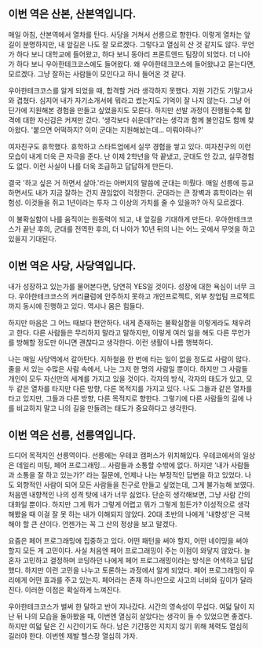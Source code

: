 ## 이번 역은 산본, 산본역입니다.

매일 아침, 산본역에서 열차를 탄다. 사당을 거쳐서 선릉으로 향한다. 이렇게 열차는 앞길이 분명하지만, 내 앞길은 나도 잘 모르겠다. 그렇다고 열심히 산 것 같지도 않다. 무언가 하다 보니 대학교에 들어왔고, 하다 보니 동아리 프론트엔드 팀장이 되었다. 더 나아가 하다 보니 우아한테크코스에도 들어왔다. 왜 우아한테크코스에 들어왔냐고 묻는다면, 모르겠다. 그냥 잘하는 사람들이 모인다고 하니 들어온 것 같다.

우아한테크코스를 알게 되었을 때, 합격할 거라 생각하지 못했다. 지원 기간도 기말고사와 겹쳤다. 심지어 내가 자기소개서에 뭐라고 썼는지도 기억이 잘 나지 않는다. 그냥 어딘가에 지원해본 경험을 만들고 싶었을지도 모른다. 하지만 선발 과정이 진행될수록 합격에 대한 자신감은 커져만 갔다. '생각보다 쉬운데?'라는 생각과 함께 불안감도 함께 찾아왔다. '붙으면 어떡하지? 이미 군대는 지원해놨는데… 미뤄야하나?'

여자친구도 휴학했다. 휴학하고 스타트업에서 실무 경험을 쌓고 있다. 여자친구의 이런 모습이 내게 더욱 큰 자극을 준다. 난 이제 2학년을 막 끝냈고, 군대도 안 갔고, 실무경험도 없다. 이런 사실이 나를 더욱 조급하고 답답하게 만든다. 

결국 '하고 싶은 거 하면서 살아.'라는 아버지의 말씀에 군대는 미뤘다. 매일 선릉에 등교하면서도 내가 지금 잘하는 건지 끊임없이 걱정한다. 군대라는 큰 장벽과 휴학이라는 위험성. 이것들을 쥐고 1년이라는 투자 그 이상의 가치를 줄 수 있을까? 아직 모르겠다.

이 불확실함이 나를 움직이는 원동력이 되고, 내 앞길을 기대하게 만든다. 우아한테크코스가 끝난 후의, 군대를 전역한 후의, 더 나아가 10년 뒤의 나는 어느 곳에서 무엇을 하고 있을지 기대된다.

## 이번 역은 사당, 사당역입니다.

내가 성장하고 있는가를 물어본다면, 당연히 YES일 것이다. 성장에 대한 욕심이 너무 크다. 우아한테크코스의 커리큘럼에 안주하지 못하고 개인프로젝트, 외부 창업팀 프로젝트까지 동시에 진행하고 있다. 역시나 몸은 힘들다. 

하지만 마음은 그 어느 때보다 편안하다. 내게 존재하는 불확실함을 이렇게라도 채우려고 한다. 다른 사람들은 무리하지 말라고 말하지만, 이렇게 여러 일을 해도 다른 무언가를 방해할 정도만 아니면 괜찮다고 생각한다. 이런 생활이 나름 행복하다. 

나는 매일 사당역에서 갈아탄다. 지하철을 한 번에 타는 일이 없을 정도로 사람이 많다. 줄을 서 있는 수많은 사람 속에서, 나는 그저 한 명의 사람일 뿐이다. 하지만 그 사람들 개인이 모두 자신만의 세계를 가지고 있을 것이다. 각자의 방식, 각자의 태도가 있고, 모두 같은 열차를 타지만 다른 방향, 다른 목적지를 가지고 있다. 나도 그들과 같은 열차를 타고 있지만, 그들과 다른 방향, 다른 목적지로 향한다. 그렇기에 다른 사람들의 길에 나를 비교하지 말고 나의 길을 만들려는 태도가 중요하다고 생각한다.

## 이번 역은 선릉, 선릉역입니다.

드디어 목적지인 선릉역이다. 선릉에는 우테코 캠퍼스가 위치해있다. 우테코에서의 일상은 데일리 미팅, 페어 프로그래밍… 사람들과 소통할 수밖에 없다. 하지만 ‘내가 사람들과 소통을 잘 하고 있는가?’ 라는 질문에, 언제나 나는 부정적인 답변을 하고 있었다. 나도 외향적인 사람이 되어 모든 사람들을 친구로 만들고 싶었는데, 그게 불가능해 보였다. 처음엔 내향적인 나의 성격 탓에 내가 너무 싫었다. 단순히 생각해보면, 그냥 사람 간의 대화일 뿐이다. 하지만 그게 뭐가 그렇게 어렵고 뭐가 그렇게 힘든가? 이성적으로 생각해봤을 때 이걸 잘 못 하는 내가 이해되지 않았다. 20대 초반의 나에게 '내향성'은 극복해야 할 큰 산이다. 언젠가는 꼭 그 산의 정상을 보고 말겠다.

요즘은 페어 프로그래밍에 집중하고 있다. 어떤 패턴을 써야 할지, 어떤 네이밍을 써야 할지 모든 게 고민이다. 사실 처음엔 페어 프로그래밍이 주는 이점이 와닿지 않았다. 늘 혼자 고민하고 결정하며 코딩하던 나에게 페어 프로그래밍이라는 방식은 어색하고 답답했다. 하지만 이런 고민을 나누고 토론하는 과정에서 알게 되었다. 페어 프로그래밍이 우리에게 어떤 효과를 주고 있는지. 페어라는 존재 하나만으로 사고의 너비와 깊이가 달라진다. 이러한 이점은 확실하게 느껴진다.

우아한테크코스가 벌써 한 달하고 반이 지나갔다. 시간의 영속성이 무섭다. 여덟 달이 지난 뒤 나의 모습을 돌아봤을 때, 이번엔 열심히 살았다는 생각이 들 수 있었으면 좋겠다. 하지만 여덟 달은 긴 시간이기도 하다. 남은 기간동안 지치지 않기 위해 체력도 열심히 길러야 한다. 이번엔 제발 헬스장 열심히 가자.
